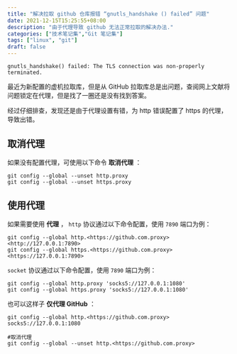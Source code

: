 ```yaml
---
title: "解决拉取 github 仓库报错 “gnutls_handshake () failed” 问题"
date: 2021-12-15T15:25:55+08:00
description: "由于代理导致 github 无法正常拉取的解决办法."
categories: ["技术笔记集","Git 笔记集"]
tags: ["linux", "git"]
draft: false
---
```


```
gnutls_handshake() failed: The TLS connection was non-properly terminated.
```

最近为新配置的虚机拉取库，但是从 GitHub 拉取库总是出问题，查阅网上文献将问题锁定在代理，但是找了一圈还是没有找到答案。

经过仔细排查，发现还是由于代理设置有错，为 http 错误配置了 https 的代理，导致出错。

## 取消代理

如果没有配置代理，可使用以下命令 **取消代理** ：

```
git config --global --unset http.proxy
git config --global --unset https.proxy

```

## 使用代理

如果需要使用 **代理** ， `http` 协议通过以下命令配置，使用 `7890` 端口为例：

```
git config --global http.<https://github.com.proxy> <http://127.0.0.1:7890>
git config --global https.<https://github.com.proxy> <https://127.0.0.1:7890>

```

`socket` 协议通过以下命令配置，使用 `7890` 端口为例：

```
git config --global http.proxy 'socks5://127.0.0.1:1080'
git config --global https.proxy 'socks5://127.0.0.1:1080'

```

也可以这样子 **仅代理 GitHub** ：

```
git config --global http.<https://github.com.proxy> socks5://127.0.0.1:1080

#取消代理
git config --global --unset http.<https://github.com.proxy>
```
